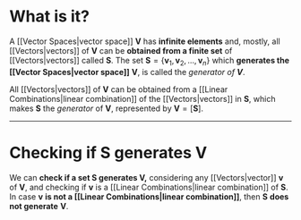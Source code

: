 # What is it?

A [[Vector Spaces|vector space]] $\mathbf{V}$ has **infinite elements** and, mostly, all [[Vectors|vectors]] of $\mathbf{V}$ can be **obtained from a finite set** of [[Vectors|vectors]] called $\mathbf{S}$. 
The set $\mathbf{S} = \{\mathbf{v}_{1},\mathbf{v}_{2},\dots,\mathbf{v}_{n}\}$ which **generates the [[Vector Spaces|vector space]]** $\mathbf{V}$, is called the *generator of $\mathbf{V}$*.

All [[Vectors|vectors]] of $\mathbf{V}$ can be obtained from a [[Linear Combinations|linear combination]] of the [[Vectors|vectors]] in $\mathbf{S}$, which makes $\mathbf{S}$ the *generator* of $\mathbf{V}$, represented by $\mathbf{V}  = [\mathbf{S}]$.
___
# Checking if $\mathbf{S}$ generates $\mathbf{V}$

We can **check if a set $\mathbf{S}$ generates $\mathbf{V}$,** considering any [[Vectors|vector]] $\mathbf{v}$ of $\mathbf{V}$, and checking if $\mathbf{v}$ is a [[Linear Combinations|linear combination]] of $\mathbf{S}$. In case $\mathbf{v}$ **is not a [[Linear Combinations|linear combination]]**, then $\mathbf{S}$ **does not generate** $\mathbf{V}$.